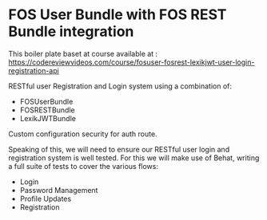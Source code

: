 # FOS User Bundle with FOS REST Bundle integration

This boiler plate baset at course available at : https://codereviewvideos.com/course/fosuser-fosrest-lexikjwt-user-login-registration-api

RESTful user Registration and Login system using a combination of:

* FOSUserBundle
* FOSRESTBundle
* LexikJWTBundle

Custom configuration security for auth route.

Speaking of this, we will need to ensure our RESTful user login and registration system is well tested. For this we will make use of Behat, writing a full suite of tests to cover the various flows:

* Login
* Password Management
* Profile Updates
* Registration

